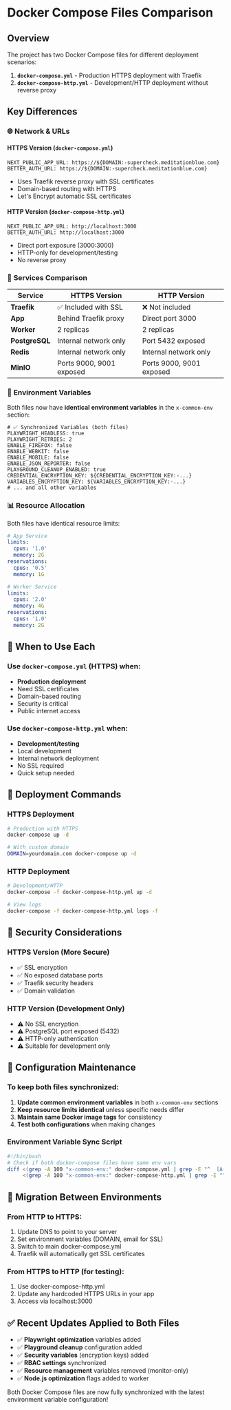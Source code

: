 # Docker Compose Files Comparison

## Overview
The project has two Docker Compose files for different deployment scenarios:

1. **`docker-compose.yml`** - Production HTTPS deployment with Traefik
2. **`docker-compose-http.yml`** - Development/HTTP deployment without reverse proxy

## Key Differences

### 🌐 **Network & URLs**

#### HTTPS Version (`docker-compose.yml`)
```env
NEXT_PUBLIC_APP_URL: https://${DOMAIN:-supercheck.meditationblue.com}
BETTER_AUTH_URL: https://${DOMAIN:-supercheck.meditationblue.com}
```
- Uses Traefik reverse proxy with SSL certificates
- Domain-based routing with HTTPS
- Let's Encrypt automatic SSL certificates

#### HTTP Version (`docker-compose-http.yml`)
```env
NEXT_PUBLIC_APP_URL: http://localhost:3000
BETTER_AUTH_URL: http://localhost:3000
```
- Direct port exposure (3000:3000)
- HTTP-only for development/testing
- No reverse proxy

### 🚀 **Services Comparison**

| Service | HTTPS Version | HTTP Version |
|---------|---------------|--------------|
| **Traefik** | ✅ Included with SSL | ❌ Not included |
| **App** | Behind Traefik proxy | Direct port 3000 |
| **Worker** | 2 replicas | 2 replicas |
| **PostgreSQL** | Internal network only | Port 5432 exposed |
| **Redis** | Internal network only | Internal network only |
| **MinIO** | Ports 9000, 9001 exposed | Ports 9000, 9001 exposed |

### 🔧 **Environment Variables**

Both files now have **identical environment variables** in the `x-common-env` section:

```env
# ✅ Synchronized Variables (both files)
PLAYWRIGHT_HEADLESS: true
PLAYWRIGHT_RETRIES: 2
ENABLE_FIREFOX: false
ENABLE_WEBKIT: false
ENABLE_MOBILE: false
ENABLE_JSON_REPORTER: false
PLAYGROUND_CLEANUP_ENABLED: true
CREDENTIAL_ENCRYPTION_KEY: ${CREDENTIAL_ENCRYPTION_KEY:-...}
VARIABLES_ENCRYPTION_KEY: ${VARIABLES_ENCRYPTION_KEY:-...}
# ... and all other variables
```

### 📊 **Resource Allocation**

Both files have identical resource limits:

```yaml
# App Service
limits:
  cpus: '1.0'
  memory: 2G
reservations:
  cpus: '0.5'
  memory: 1G

# Worker Service  
limits:
  cpus: '2.0'
  memory: 4G
reservations:
  cpus: '1.0'
  memory: 2G
```

## 🎯 **When to Use Each**

### Use `docker-compose.yml` (HTTPS) when:
- **Production deployment**
- Need SSL certificates
- Domain-based routing
- Security is critical
- Public internet access

### Use `docker-compose-http.yml` when:
- **Development/testing**
- Local development
- Internal network deployment  
- No SSL required
- Quick setup needed

## 🔄 **Deployment Commands**

### HTTPS Deployment
```bash
# Production with HTTPS
docker-compose up -d

# With custom domain
DOMAIN=yourdomain.com docker-compose up -d
```

### HTTP Deployment
```bash
# Development/HTTP
docker-compose -f docker-compose-http.yml up -d

# View logs
docker-compose -f docker-compose-http.yml logs -f
```

## 🔐 **Security Considerations**

### HTTPS Version (More Secure)
- ✅ SSL encryption
- ✅ No exposed database ports
- ✅ Traefik security headers
- ✅ Domain validation

### HTTP Version (Development Only)
- ⚠️ No SSL encryption
- ⚠️ PostgreSQL port exposed (5432)
- ⚠️ HTTP-only authentication
- ⚠️ Suitable for development only

## 🔧 **Configuration Maintenance**

### To keep both files synchronized:

1. **Update common environment variables** in both `x-common-env` sections
2. **Keep resource limits identical** unless specific needs differ
3. **Maintain same Docker image tags** for consistency
4. **Test both configurations** when making changes

### Environment Variable Sync Script
```bash
#!/bin/bash
# Check if both docker-compose files have same env vars
diff <(grep -A 100 "x-common-env:" docker-compose.yml | grep -E "^  [A-Z_]") \
     <(grep -A 100 "x-common-env:" docker-compose-http.yml | grep -E "^  [A-Z_]")
```

## 📝 **Migration Between Environments**

### From HTTP to HTTPS:
1. Update DNS to point to your server
2. Set environment variables (DOMAIN, email for SSL)
3. Switch to main docker-compose.yml
4. Traefik will automatically get SSL certificates

### From HTTPS to HTTP (for testing):
1. Use docker-compose-http.yml
2. Update any hardcoded HTTPS URLs in your app
3. Access via localhost:3000

## ✅ **Recent Updates Applied to Both Files**

- ✅ **Playwright optimization** variables added
- ✅ **Playground cleanup** configuration added  
- ✅ **Security variables** (encryption keys) added
- ✅ **RBAC settings** synchronized
- ✅ **Resource management** variables removed (monitor-only)
- ✅ **Node.js optimization** flags added to worker

Both Docker Compose files are now fully synchronized with the latest environment variable configuration!